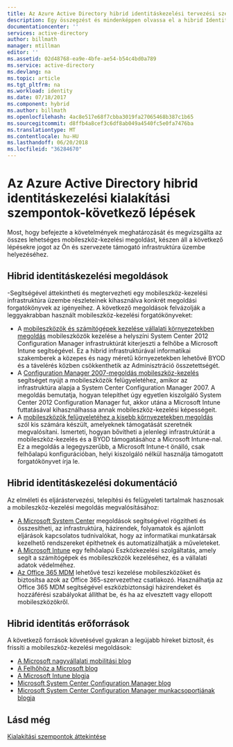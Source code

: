 ```yaml
---
title: Az Azure Active Directory hibrid identitáskezelési tervezési szempontok - lépések |} Microsoft Docs
description: Egy összegzést és mindenképpen olvassa el a hibrid Identitáskezelés – kialakítási szempontokat útmutató követő lépések
documentationcenter: ''
services: active-directory
author: billmath
manager: mtillman
editor: ''
ms.assetid: 02d48768-ea9e-4bfe-ae54-b54c4bd0a789
ms.service: active-directory
ms.devlang: na
ms.topic: article
ms.tgt_pltfrm: na
ms.workload: identity
ms.date: 07/18/2017
ms.component: hybrid
ms.author: billmath
ms.openlocfilehash: 4ac8e517e68f7cbba3019fa27065468b387c1b65
ms.sourcegitcommit: d8ffb4a8cef3c6df8ab049a4540fc5e0fa7476ba
ms.translationtype: MT
ms.contentlocale: hu-HU
ms.lasthandoff: 06/20/2018
ms.locfileid: "36284670"
---
```

# <a name="azure-active-directory-hybrid-identity-design-considerations--next-steps"></a>Az Azure Active Directory hibrid identitáskezelési kialakítási szempontok-következő lépések
Most, hogy befejezte a követelmények meghatározását és megvizsgálta az összes lehetséges mobileszköz-kezelési megoldást, készen áll a következő lépésekre jogot az Ön és szervezete támogató infrastruktúra üzembe helyezéséhez.

## <a name="hybrid-identity-solutions"></a>Hibrid identitáskezelési megoldások
-Segítségével áttekintheti és megtervezheti egy mobileszköz-kezelési infrastruktúra üzembe részleteinek kihasználva konkrét megoldási forgatókönyvek az igényeihez. A következő megoldások felvázolják a leggyakrabban használt mobileszköz-kezelési forgatókönyveket:

* A [mobileszközök és számítógépek kezelése vállalati környezetekben megoldás](https://technet.microsoft.com/library/dn582037.aspx) mobileszközök kezelése a helyszíni System Center 2012 Configuration Manager infrastruktúrát kiterjeszti a felhőbe a Microsoft Intune segítségével. Ez a hibrid infrastruktúrával informatikai szakemberek a közepes és nagy méretű környezetekben lehetővé BYOD és a távelérés közben csökkenthetik az Adminisztráció összetettségét.
* A [Configuration Manager 2007-megoldás mobileszköz-kezelés](https://technet.microsoft.com/library/dn508400.aspx) segítséget nyújt a mobileszközök felügyeletéhez, amikor az infrastruktúra alapja a System Center Configuration Manager 2007. A megoldás bemutatja, hogyan telepíthet úgy egyetlen kiszolgáló System Center 2012 Configuration Manager fut, akkor utána a Microsoft Intune futtatásával kihasználhassa annak mobileszköz-kezelési képességeit.
* A [mobileszközök felügyeletéhez a kisebb környezetekben megoldás](https://technet.microsoft.com/library/dn715906.aspx) szól kis számára készült, amelyeknek támogatását szeretnék megvalósítani. Ismerteti, hogyan bővítheti a jelenlegi infrastruktúrát a mobileszköz-kezelés és a BYOD támogatásához a Microsoft Intune-nal. Ez a megoldás a legegyszerűbb, a Microsoft Intune-t önálló, csak felhőalapú konfigurációban, helyi kiszolgáló nélkül használja támogatott forgatókönyvet írja le.

## <a name="hybrid-identity-documentation"></a>Hibrid identitáskezelési dokumentáció
Az elméleti és eljárástervezési, telepítési és felügyeleti tartalmak hasznosak a mobileszköz-kezelési megoldás megvalósításához:

* [A Microsoft System Center](https://technet.microsoft.com/library/cc507089.aspx) megoldások segítségével rögzítheti és összesítheti, az infrastruktúra, házirendek, folyamatok és ajánlott eljárások kapcsolatos tudnivalókat, hogy az informatikai munkatársak kezelhető rendszereket építhetnek és automatizálhatják a műveleteket.
* [A Microsoft Intune](https://technet.microsoft.com/library/jj676587.aspx) egy felhőalapú Eszközkezelési szolgáltatás, amely segít a számítógépek és mobileszközök kezeléséhez, és a vállalati adatok védelméhez.
* [Az Office 365 MDM](https://technet.microsoft.com/library/ms.o365.cc.devicepolicy.aspx) lehetővé teszi kezelése mobileszközöket és biztosítsa azok az Office 365-szervezethez csatlakozó. Használhatja az Office 365 MDM segítségével eszközbiztonsági házirendeket és hozzáférési szabályokat állíthat be, és ha az elvesztett vagy ellopott mobileszközökről.

## <a name="hybrid-identity-resources"></a>Hibrid identitás erőforrások
A következő források követésével gyakran a legújabb híreket biztosít, és frissíti a mobileszköz-kezelési megoldások:

* [A Microsoft nagyvállalati mobilitási blog](https://cloudblogs.microsoft.com/ENTERPRISEMOBILITY/)
* [A Felhőhöz a Microsoft blog](http://blogs.technet.com/b/in_the_cloud/)
* [A Microsoft Intune blogja](http://blogs.technet.com/b/microsoftintune/)
* [Microsoft System Center Configuration Manager blog](http://blogs.technet.com/b/configurationmgr/)
* [Microsoft System Center Configuration Manager munkacsoportjának blogja](http://blogs.technet.com/b/configmgrteam/)

## <a name="see-also"></a>Lásd még
[Kialakítási szempontok áttekintése](active-directory-hybrid-identity-design-considerations-overview.md)

